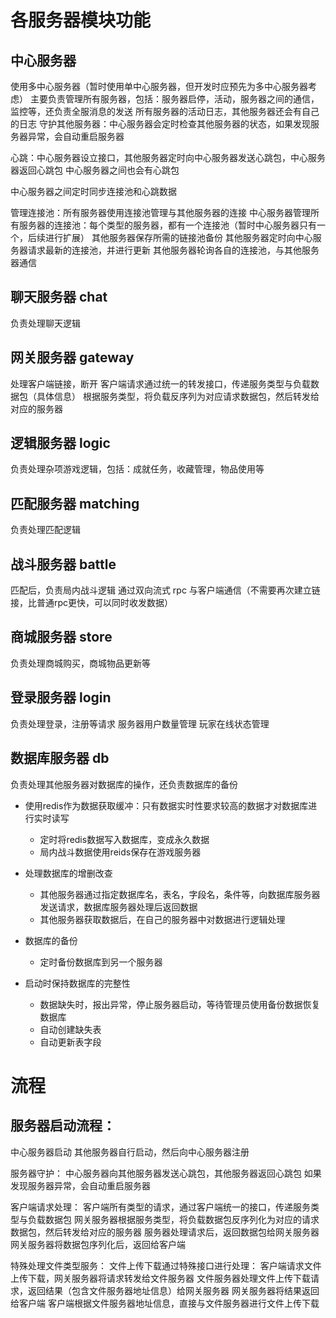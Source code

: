 # 各服务器模块功能
## 中心服务器
使用多中心服务器（暂时使用单中心服务器，但开发时应预先为多中心服务器考虑）
主要负责管理所有服务器，包括：服务器启停，活动，服务器之间的通信，监控等，还负责全服消息的发送
所有服务器的活动日志，其他服务器还会有自己的日志
守护其他服务器：中心服务器会定时检查其他服务器的状态，如果发现服务器异常，会自动重启服务器

心跳：中心服务器设立接口，其他服务器定时向中心服务器发送心跳包，中心服务器返回心跳包
中心服务器之间也会有心跳包

中心服务器之间定时同步连接池和心跳数据

管理连接池：所有服务器使用连接池管理与其他服务器的连接
    中心服务器管理所有服务器的连接池：每个类型的服务器，都有一个连接池（暂时中心服务器只有一个，后续进行扩展）
    其他服务器保存所需的链接池备份
    其他服务器定时向中心服务器请求最新的连接池，并进行更新
    其他服务器轮询各自的连接池，与其他服务器通信

## 聊天服务器 chat
负责处理聊天逻辑

## 网关服务器 gateway
处理客户端链接，断开
客户端请求通过统一的转发接口，传递服务类型与负载数据包（具体信息）
根据服务类型，将负载反序列为对应请求数据包，然后转发给对应的服务器

## 逻辑服务器 logic
负责处理杂项游戏逻辑，包括：成就任务，收藏管理，物品使用等

## 匹配服务器 matching
负责处理匹配逻辑
 
## 战斗服务器 battle
匹配后，负责局内战斗逻辑
通过双向流式 rpc 与客户端通信（不需要再次建立链接，比普通rpc更快，可以同时收发数据）

## 商城服务器 store
负责处理商城购买，商城物品更新等

## 登录服务器 login
负责处理登录，注册等请求
服务器用户数量管理
玩家在线状态管理
 
## 数据库服务器 db
负责处理其他服务器对数据库的操作，还负责数据库的备份
+ 使用redis作为数据获取缓冲：只有数据实时性要求较高的数据才对数据库进行实时读写
    - 定时将redis数据写入数据库，变成永久数据
    - 局内战斗数据使用reids保存在游戏服务器

+ 处理数据库的增删改查
    - 其他服务器通过指定数据库名，表名，字段名，条件等，向数据库服务器发送请求，数据库服务器处理后返回数据
    - 其他服务器获取数据后，在自己的服务器中对数据进行逻辑处理

+ 数据库的备份
    - 定时备份数据库到另一个服务器

+ 启动时保持数据库的完整性
    - 数据缺失时，报出异常，停止服务器启动，等待管理员使用备份数据恢复数据库
    - 自动创建缺失表
    - 自动更新表字段


# 流程
## 服务器启动流程：
中心服务器启动
其他服务器自行启动，然后向中心服务器注册

服务器守护：
中心服务器向其他服务器发送心跳包，其他服务器返回心跳包
如果发现服务器异常，会自动重启服务器

客户端请求处理：
客户端所有类型的请求，通过客户端统一的接口，传递服务类型与负载数据包
网关服务器根据服务类型，将负载数据包反序列化为对应的请求数据包，然后转发给对应的服务器
服务器处理请求后，返回数据包给网关服务器
网关服务器将数据包序列化后，返回给客户端

特殊处理文件类型服务：
文件上传下载通过特殊接口进行处理：
客户端请求文件上传下载，网关服务器将请求转发给文件服务器
文件服务器处理文件上传下载请求，返回结果（包含文件服务器地址信息）给网关服务器
网关服务器将结果返回给客户端
客户端根据文件服务器地址信息，直接与文件服务器进行文件上传下载
